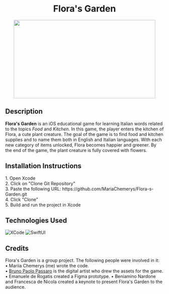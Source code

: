 <h1 align="center">Flora's Garden</h1>

<p align="center">
<img src="https://github.com/MariaChemerys/Flora-s-Garden/blob/main/Flora's%20Garden%20GIF.gif" width="450" height="250"/>
</p>

<h2>Description</h2>
<b>Flora's Garden</b> is an iOS educational game for learning Italian words related to the topics <em>Food</em> and <em>Kitchen</em>. In this game, the player enters the kitchen of Flora, a
cute plant creature. The goal of the game is to find food and kitchen supplies and to name them both in English and Italian languages. With each new category of items unlocked, Flora becomes
happier and greener. By the end of the game, the plant creature is fully covered with flowers.

<h2>Installation Instructions</h2>
1. Open Xcode<br>
2. Click on "Clone Git Repository"<br>
3. Paste the following URL: https://github.com/MariaChemerys/Flora-s-Garden.git <br>
4. Click "Clone"<br>
5. Build and run the project in Xcode<br>

<h2>Technologies Used</h2>
<p align="left">
  <img src="https://img.shields.io/badge/XCode-blue?style=for-the-badge&logo=#5B4638" alt="XCode" />
  <img src="https://img.shields.io/badge/SwiftUI-fffb0a?style=for-the-badge&logo=#5B4638" alt="SwiftUI" />
</p>

<h2>Credits</h2>
Flora's Garden is a group project. The following people were involved in it:<br>
• Mariia Chemerys (me) wrote the code.<br>
• <a href="https://www.instagram.com/_0zymandias?igsh=N2w1MTVxOXJzOHU4">Bruno Paolo Passaro</a> is the digital artist who drew the assets for the game.<br>
• Emanuele de Rogatis created a Figma prototype.
• Beniamino Nardone and Francesca de Nicola created a keynote to present Flora's Garden to the audience.
